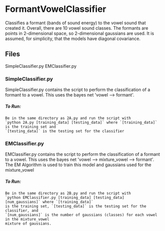 # FormantVowelClassifier

Classifies a formant (bands of sound energy) to the vowel sound that created it.  Overall,
there are 10 vowel sound classes.  The formants are points in 2-dimensional space,
so 2-dimensional gaussians are used.  It is assumed, for simplicity, that the models have
diagonal covariance.

## Files
  SimpleClassifier.py
  EMClassifier.py

### SimpleClassifier.py
  SimpleClassifier.py contains the script to perform the classification of a formant to a vowel.
  This uses the bayes net 'vowel --> formant'.

  ##### To Run:
    Be in the same directory as 2A.py and run the script with
    `python 2A.py [training_data] [testing_data]` where `[training_data]` is the training set and
    `[testing_data]` is the testing set for the classifier

### EMClassifier.py
  EMClassifier.py contains the script to perform the classification of a formant to a vowel.
  This uses the bayes net 'vowel --> mixture_vowel --> formant'.  The EM Algorithm is used to
  train this model and gaussians used for the mixture_vowel

  ##### To Run:
    Be in the same directory as 2B.py and run the script with
    `python EMClassifier.py [training_data] [testing_data] [num_gaussians]` where `[training_data]`
    is the training set, `[testing_data]` is the testing set for the classifier, and
    `[num_gaussians]` is the number of gaussians (classes) for each vowel in the mixture_vowel
    mixture of gaussians.